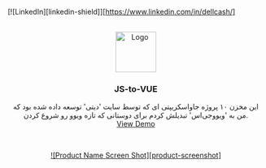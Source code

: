 <div id="top"></div>
<!--
*** Thanks for checking out the Best-README-Template. If you have a suggestion
*** Don't forget to give the project a star!
-->

[![LinkedIn][linkedin-shield]][https://www.linkedin.com/in/dellcash/]

<!-- PROJECT LOGO -->
<br />
<div align="center">
  <a href="https://github.com/othneildrew/Best-README-Template">
    <img src="images/logo.png" alt="Logo" width="80" height="80">
  </a>

  <h3 align="center">JS-to-VUE</h3>

  <p align="center">
    این مخزن ۱۰ پروژه جاواسکریپتی ای که توسط سایت 'دیتی' توسعه داده شده بود که من به 'ویوو‌جی‌اس' تبدیلش کردم برای دوستانی که تازه ویوو رو شروع کردن.
    <br />
    <a href="https://github.com/othneildrew/Best-README-Template">View Demo</a>
  </p>
  
  <br />

[![Product Name Screen Shot][product-screenshot]]('/src/assets/images/دیتی-صفحه-نخست.png')

</div>
